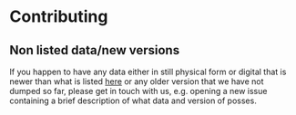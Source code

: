 # Contributing
## Non listed data/new versions
If you happen to have any data either in still physical form or digital that is newer than what is listed
[here](data/README.md) or any older version that we have not dumped so far, please get in touch with us, e.g. opening
a new issue containing a brief description of what data and version of posses.